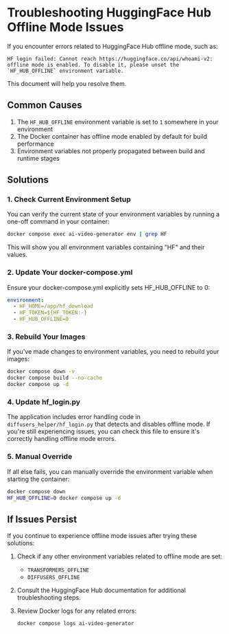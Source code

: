 # Troubleshooting HuggingFace Hub Offline Mode Issues

If you encounter errors related to HuggingFace Hub offline mode, such as:

```
HF login failed: Cannot reach https://huggingface.co/api/whoami-v2: offline mode is enabled. To disable it, please unset the `HF_HUB_OFFLINE` environment variable.
```

This document will help you resolve them.

## Common Causes

1. The `HF_HUB_OFFLINE` environment variable is set to `1` somewhere in your environment
2. The Docker container has offline mode enabled by default for build performance
3. Environment variables not properly propagated between build and runtime stages

## Solutions

### 1. Check Current Environment Setup

You can verify the current state of your environment variables by running a one-off command in your container:

```bash
docker compose exec ai-video-generator env | grep HF
```

This will show you all environment variables containing "HF" and their values.

### 2. Update Your docker-compose.yml

Ensure your docker-compose.yml explicitly sets HF_HUB_OFFLINE to 0:

```yaml
environment:
  - HF_HOME=/app/hf_download
  - HF_TOKEN=${HF_TOKEN:-}
  - HF_HUB_OFFLINE=0
```

### 3. Rebuild Your Images

If you've made changes to environment variables, you need to rebuild your images:

```bash
docker compose down -v
docker compose build --no-cache
docker compose up -d
```

### 4. Update hf_login.py

The application includes error handling code in `diffusers_helper/hf_login.py` that detects and disables offline mode. If you're still experiencing issues, you can check this file to ensure it's correctly handling offline mode errors.

### 5. Manual Override

If all else fails, you can manually override the environment variable when starting the container:

```bash
docker compose down
HF_HUB_OFFLINE=0 docker compose up -d
```

## If Issues Persist

If you continue to experience offline mode issues after trying these solutions:

1. Check if any other environment variables related to offline mode are set:
   - `TRANSFORMERS_OFFLINE`
   - `DIFFUSERS_OFFLINE`

2. Consult the HuggingFace Hub documentation for additional troubleshooting steps.

3. Review Docker logs for any related errors:
   ```bash
   docker compose logs ai-video-generator
   ```
